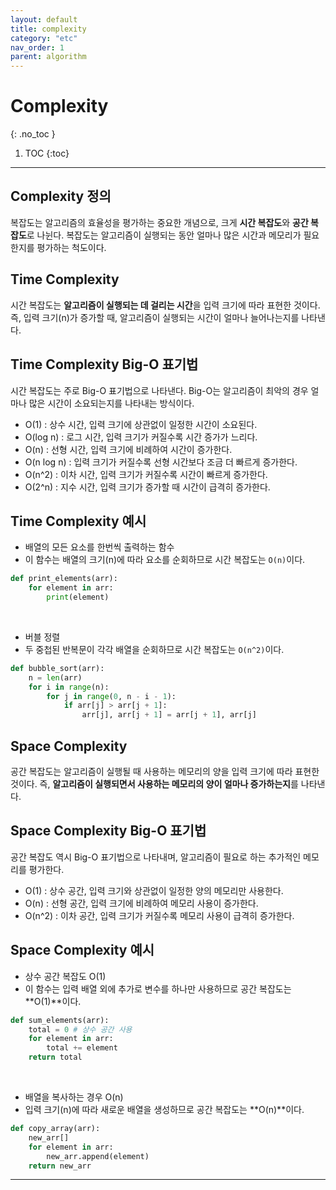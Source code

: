 ```yaml
---
layout: default
title: complexity
category: "etc"
nav_order: 1
parent: algorithm
---
```


# Complexity
{: .no_toc }

1. TOC
{:toc}

--- 

## Complexity 정의
복잡도는 알고리즘의 효율성을 평가하는 중요한 개념으로, 크게 **시간 복잡도**와 **공간 복잡도**로 나뉜다. 복잡도는 알고리즘이 실행되는 동안 얼마나 많은 시간과 메모리가 필요한지를 평가하는 척도이다.

## Time Complexity
시간 복잡도는 **알고리즘이 실행되는 데 걸리는 시간**을 입력 크기에 따라 표현한 것이다. 즉, 입력 크기(n)가 증가할 때, 알고리즘이 실행되는 시간이 얼마나 늘어나는지를 나타낸다.

## Time Complexity Big-O 표기법
시간 복잡도는 주로 Big-O 표기법으로 나타낸다. Big-O는 알고리즘이 최악의 경우 얼마나 많은 시간이 소요되는지를 나타내는 방식이다.

- O(1) : 상수 시간, 입력 크기에 상관없이 일정한 시간이 소요된다.
- O(log n) : 로그 시간, 입력 크기가 커질수록 시간 증가가 느리다.
- O(n) : 선형 시간, 입력 크기에 비례하여 시간이 증가한다.
- O(n log n) : 입력 크기가 커질수록 선형 시간보다 조금 더 빠르게 증가한다.
- O(n^2) : 이차 시간, 입력 크기가 커질수록 시간이 빠르게 증가한다.
- O(2^n) : 지수 시간, 입력 크기가 증가할 때 시간이 급격히 증가한다.

## Time Complexity 예시
- 배열의 모든 요소를 한번씩 출력하는 함수
- 이 함수는 배열의 크기(n)에 따라 요소를 순회하므로 시간 복잡도는 `O(n)`이다.

```py
def print_elements(arr):
    for element in arr:
        print(element)
```

<br>

- 버블 정렬
- 두 중첩된 반복문이 각각 배열을 순회하므로 시간 복잡도는 `O(n^2)`이다.

```py
def bubble_sort(arr):
    n = len(arr)
    for i in range(n):
        for j in range(0, n - i - 1):
            if arr[j] > arr[j + 1]:
                arr[j], arr[j + 1] = arr[j + 1], arr[j]
```

## Space Complexity
공간 복잡도는 알고리즘이 실행될 때 사용하는 메모리의 양을 입력 크기에 따라 표현한 것이다. 즉, **알고리즘이 실행되면서 사용하는 메모리의 양이 얼마나 증가하는지**를 나타낸다.

## Space Complexity Big-O 표기법
공간 복잡도 역시 Big-O 표기법으로 나타내며, 알고리즘이 필요로 하는 추가적인 메모리를 평가한다.

- O(1) : 상수 공간, 입력 크기와 상관없이 일정한 양의 메모리만 사용한다.
- O(n) : 선형 공간, 입력 크기에 비례하여 메모리 사용이 증가한다.
- O(n^2) : 이차 공간, 입력 크기가 커질수록 메모리 사용이 급격히 증가한다.

## Space Complexity 예시
- 상수 공간 복잡도 O(1)
- 이 함수는 입력 배열 외에 추가로 변수를 하나만 사용하므로 공간 복잡도는 **O(1)**이다.

```py
def sum_elements(arr):
    total = 0 # 상수 공간 사용
    for element in arr:
        total += element
    return total
```

<br>

- 배열을 복사하는 경우 O(n)
- 입력 크기(n)에 따라 새로운 배열을 생성하므로 공간 복잡도는 **O(n)**이다.

```py
def copy_array(arr):
    new_arr[]
    for element in arr:
        new_arr.append(element)
    return new_arr
```

---